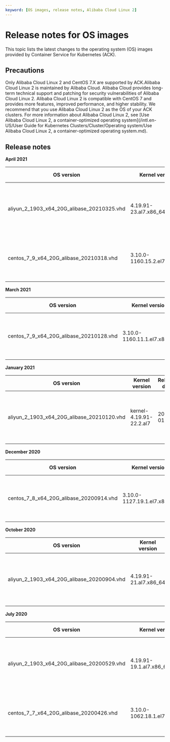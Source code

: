 ```yaml
---
keyword: [OS images, release notes, Alibaba Cloud Linux 2]
---
```


# Release notes for OS images

This topic lists the latest changes to the operating system \(OS\) images provided by Container Service for Kubernetes \(ACK\).

## Precautions

Only Alibaba Cloud Linux 2 and CentOS 7.X are supported by ACK.Alibaba Cloud Linux 2 is maintained by Alibaba Cloud. Alibaba Cloud provides long-term technical support and patching for security vulnerabilities of Alibaba Cloud Linux 2. Alibaba Cloud Linux 2 is compatible with CentOS 7 and provides more features, improved performance, and higher stability. We recommend that you use Alibaba Cloud Linux 2 as the OS of your ACK clusters. For more information about Alibaba Cloud Linux 2, see [Use Alibaba Cloud Linux 2, a container-optimized operating system](/intl.en-US/User Guide for Kubernetes Clusters/Cluster/Operating system/Use Alibaba Cloud Linux 2, a container-optimized operating system.md).

## Release notes

**April 2021**

|OS version|Kernel version|Release date|Description|
|----------|--------------|------------|-----------|
|aliyun\_2\_1903\_x64\_20G\_alibase\_20210325.vhd|4.19.91-23.al7.x86\_64|2021-04-19|For more information, see [Release notes](/intl.en-US/Images/Alibaba Cloud Linux 2/Release notes.md).|
|centos\_7\_9\_x64\_20G\_alibase\_20210318.vhd|3.10.0-1160.15.2.el7.x86\_64|2021-04-19|For more information, see [Release notes](/intl.en-US/Images/Public image/Release notes.md).|

**March 2021**

|OS version|Kernel version|Release date|Description|
|----------|--------------|------------|-----------|
|centos\_7\_9\_x64\_20G\_alibase\_20210128.vhd|3.10.0-1160.11.1.el7.x86\_64|2021-03-03|For more information, see [Release notes](/intl.en-US/Images/Public image/Release notes.md).|

**January 2021**

|OS version|Kernel version|Release date|Description|
|----------|--------------|------------|-----------|
|aliyun\_2\_1903\_x64\_20G\_alibase\_20210120.vhd|kernel-4.19.91-22.2.al7|2021-01-27|For more information, see [Release notes](/intl.en-US/Images/Alibaba Cloud Linux 2/Release notes.md).|

**December 2020**

|OS version|Kernel version|Release date|Description|
|----------|--------------|------------|-----------|
|centos\_7\_8\_x64\_20G\_alibase\_20200914.vhd|3.10.0-1127.19.1.el7.x86\_64|2020-12-22|For more information, see [Release notes](/intl.en-US/Images/Public image/Release notes.md).|

**October 2020**

|OS version|Kernel version|Release date|Description|
|----------|--------------|------------|-----------|
|aliyun\_2\_1903\_x64\_20G\_alibase\_20200904.vhd|4.19.91-21.al7.x86\_64|2020-10-20|For more information, see [Release notes](/intl.en-US/Images/Alibaba Cloud Linux 2/Release notes.md).|

**July 2020**

|OS version|Kernel version|Release date|Description|
|----------|--------------|------------|-----------|
|aliyun\_2\_1903\_x64\_20G\_alibase\_20200529.vhd|4.19.91-19.1.al7.x86\_64|2020-07-06|For more information, see [Release notes](/intl.en-US/Images/Alibaba Cloud Linux 2/Release notes.md).|
|centos\_7\_7\_x64\_20G\_alibase\_20200426.vhd|3.10.0-1062.18.1.el7.x86\_64|2020-07-06|For more information, see [Release notes](/intl.en-US/Images/Public image/Release notes.md).|

